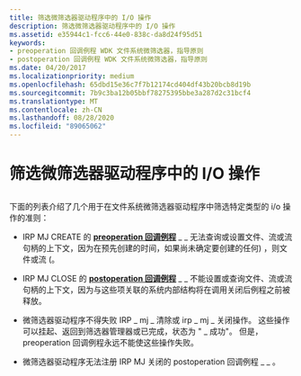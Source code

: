```yaml
---
title: 筛选微筛选器驱动程序中的 I/O 操作
description: 筛选微筛选器驱动程序中的 I/O 操作
ms.assetid: e35944c1-fcc6-44e0-838c-da8d24f95d51
keywords:
- preoperation 回调例程 WDK 文件系统微筛选器，指导原则
- postoperation 回调例程 WDK 文件系统微筛选器，指导原则
ms.date: 04/20/2017
ms.localizationpriority: medium
ms.openlocfilehash: 65dbd15e36c7f7b12174cd404df43b20bcb8d19b
ms.sourcegitcommit: 7b9c3ba12b05bbf78275395bbe3a287d2c31bcf4
ms.translationtype: MT
ms.contentlocale: zh-CN
ms.lasthandoff: 08/28/2020
ms.locfileid: "89065062"
---
```

# <a name="filtering-io-operations-in-a-minifilter-driver"></a>筛选微筛选器驱动程序中的 I/O 操作


## <span id="ddk_filtering_io_operations_in_a_minifilter_driver_if"></span><span id="DDK_FILTERING_IO_OPERATIONS_IN_A_MINIFILTER_DRIVER_IF"></span>


下面的列表介绍了几个用于在文件系统微筛选器驱动程序中筛选特定类型的 i/o 操作的准则：

-   IRP MJ CREATE 的 [**preoperation 回调例程**](/windows-hardware/drivers/ddi/fltkernel/nc-fltkernel-pflt_pre_operation_callback) \_ \_ 无法查询或设置文件、流或流句柄的上下文，因为在预先创建的时间，如果尚未确定要创建的任何) ，则文件或流 (。

-   IRP MJ CLOSE 的 [**postoperation 回调例程**](/windows-hardware/drivers/ddi/fltkernel/nc-fltkernel-pflt_post_operation_callback) \_ \_ 不能设置或查询文件、流或流句柄的上下文，因为与这些项关联的系统内部结构将在调用关闭后例程之前被释放。

-   微筛选器驱动程序不得失败 IRP \_ mj \_ 清除或 irp \_ mj \_ 关闭操作。 这些操作可以挂起、返回到筛选器管理器或已完成，状态为 " \_ 成功"。 但是，preoperation 回调例程永远不能使这些操作失败。

-   微筛选器驱动程序无法注册 IRP MJ 关闭的 postoperation 回调例程 \_ \_ 。

 

